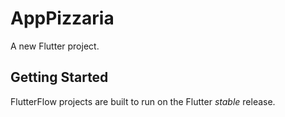 # AppPizzaria

A new Flutter project.

## Getting Started

FlutterFlow projects are built to run on the Flutter _stable_ release.
